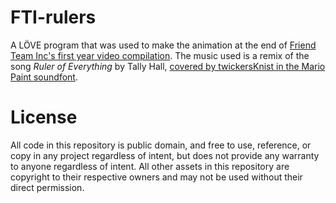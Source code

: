 # FTI-rulers
A LÖVE program that was used to make the animation at the end of [Friend Team Inc's first year video compilation](https://www.youtube.com/watch?v=JBvMIwfdugk). The music used is a remix of the song *Ruler of Everything* by Tally Hall, [covered by twickersKnist in the Mario Paint soundfont](https://www.youtube.com/watch?v=JBvMIwfdugk).

# License
All code in this repository is public domain, and free to use, reference, or copy in any project regardless of intent, but does not provide any warranty to anyone regardless of intent. All other assets in this repository are copyright to their respective owners and may not be used without their direct permission.

